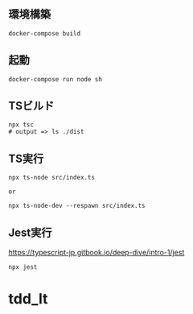 ## 環境構築
```
docker-compose build
```

## 起動
```
docker-compose run node sh
```

## TSビルド
```
npx tsc
# output => ls ./dist
```

## TS実行
```
npx ts-node src/index.ts

or

npx ts-node-dev --respawn src/index.ts
```

## Jest実行
https://typescript-jp.gitbook.io/deep-dive/intro-1/jest
```
npx jest
```
# tdd_lt
